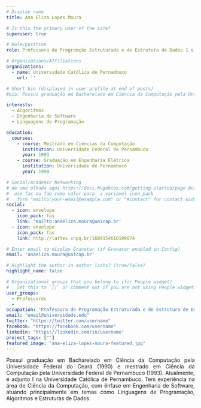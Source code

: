 ```yaml
---
# Display name
title: Ana Eliza Lopes Moura

# Is this the primary user of the site?
superuser: true

# Role/position
role: Professora de Programção Estruturada e de Estrutura de Dados 1 e 2.

# Organizations/Affiliations
organizations:
  - name: Universidade Católica de Pernambuco
    url: ''

# Short bio (displayed in user profile at end of posts)
#bio: Possui graduação em Bacharelado em Ciência da Computação pela Universidade Federal do Ceará (1990) e mestrado em Ciência da Computação pela Universidade Federal de Pernambuco (1993). Atualmente, é adjunto I na Universidade Católica de Pernambuco. Tem experiência na área de Ciência da Computação, com ênfase em Engenharia de Software, atuando principalmente em temas como Linguagens de Programação, Algoritmos e Estruturas de Dados.

interests:
  - Algoritmos
  - Engenharia de Software
  - Linguagens de Programação

education:
  courses:
    - course: Mestrado em Ciências da Computação
      institution: Universidade Federal de Pernambuco
      year: 1993
    - course: Graduação em Engenharia Elétrica
      institution: Universidade de Pernambuco
      year: 1990

# Social/Academic Networking
# de uma olhada aqui https://docs.hugoblox.com/getting-started/page-builder/#icons
#  use fas ou fab como valor para  a variavel icon_pack
#   form "mailto:your-email@example.com" or "#contact" for contact widget.
social:
  - icon: envelope
    icon_pack: fas
    link: 'mailto:anaeliza.moura@unicap.br'
  - icon: envelope
    icon_pack: fas
    link: http://lattes.cnpq.br/1684154610199074

# Enter email to display Gravatar (if Gravatar enabled in Config)
email: 'anaeliza.moura@unicap.br'

# Highlight the author in author lists? (true/false)
highlight_name: false

# Organizational groups that you belong to (for People widget)
#   Set this to `[]` or comment out if you are not using People widget.
user_groups:
  - Professores
  - 
occupation: "Professora de Programação Estruturada e de Estrutura de Dados 1 e 2"
email: "email@universidade.edu"
twitter: "https://twitter.com/username"
facebook: "https://facebook.com/username"
linkedin: "https://linkedin.com/in/username"
project_tags: [""]
featured_image: "ana-eliza-lopes-moura-featured.jpg"
---
```


<div align="justify">
  Possui graduação em Bacharelado em Ciência da Computação pela Universidade Federal do Ceará (1990) e mestrado em Ciência da Computação pela Universidade Federal de Pernambuco (1993). Atualmente, é adjunto I na Universidade Católica de Pernambuco. Tem experiência na área de Ciência da Computação, com ênfase em Engenharia de Software, atuando principalmente em temas como Linguagens de Programação, Algoritmos e Estruturas de Dados.
</div>